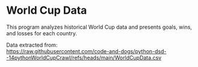 # World Cup Data

This program analyzes historical World Cup data and presents goals, wins, and losses for each country.  
  
Data extracted from:  
https://raw.githubusercontent.com/code-and-dogs/python-dsd--14pythonWorldCupCrawl/refs/heads/main/WorldCupData.csv
